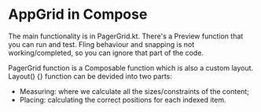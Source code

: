 # AppGrid in Compose
The main functionality is in PagerGrid.kt.
There's a Preview function that you can run and test.
Fling behaviour and snapping is not working/completed, so you can ignore that part of the code.

PagerGrid function is a Composable function which is also a custom layout.
Layout() {} function can be devided into two parts:
- Measuring: where we calculate all the sizes/constraints of the content;
- Placing: calculating the correct positions for each indexed item.

